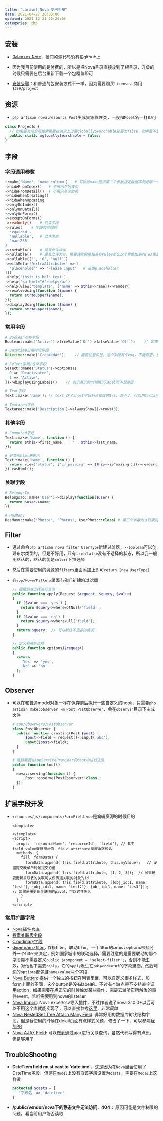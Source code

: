 ```yaml
---
title: "Laravel Nova 使用手册"
date: 2021-04-27 20:00:00
updated: 2021-12-21 20:20:00
categories: php
---
```


## 安装

-  [Releases Note](https://nova.laravel.com/releases)，他们的源代码没有在github上

- 因为我目前使用的是付费的，所以是把Nova目录直接放到了根目录，升级的时候只需要在后台重新下载一个包覆盖即可
- [安装步骤](https://nova.laravel.com/docs/3.0/installation.html#installing-nova)：和普通的包安装方式不一样，因为需要购买`license`，商用`$199/project`

## 资源

- `php artisan nova:resource Post`生成资源管理类，一般和`Model`名一样即可

<!--more-->

```php
class Projects {
  // 如果要关闭全局搜索需要在资源上设置globallySearchable变量为false，如果要不显示全局搜索框，需要将所有资源都为false才行
  public static $globallySearchable = false;
}
```

## 字段

### 字段通用参数

```php
::make('Name', 'name_column')	# 可以给make提供第二个参数指定数据库列是哪一个字段
->hideFromIndex()	# 不展示在列表页
->hideFromDetail()	# 不展示在详情页
->hideWhenCreating()
->hideWhenUpdating
->onlyOnIndex()
->onlyOnDetail()
->onlyOnForms()
->exceptOnForms()
->readonly()	# 只读字段
->rules(	# 字段校验规则
  'rquired', 
  'nullable',	# 允许为空
  'max:255'
)	
->sortable()	# 是否允许排序
->nullable()	# 是否允许为空，需要注意的是如果有rules那么这个需要加到rules里面去
->nullable(['', '0', 'null'])
->withMeta(['extraAttributes' => [
  'placeholder' => 'Please input'	# 设置placeholder
]])
->help('thsis is help text')
->help('<a href="#">help</a>')
->help(view('template', ['name' => $this->name])->render()
->resolveUsing(function ($name) {
  return strtoupper($name);
});
->displayUsing(function ($name) {
  return strtoupper($name);
});
```

### 常用字段

```php
# Boolean布尔字段
Boolean::make('Active')->trueValue('On')->falseValue('Off');	// 如果后端不是用true或false来存储，可以指定true/false的值

# Datetime日期时间字段
Datetime::make('CreatedAt');	// 需要注意的是，这个字段有个bug，不能清空，至少在3.1.6上是不行的，然后我升级到3.23.2后就会带有一个清空按钮了，中间的版本不知道从哪里开始修复的

# Select字段/枚举字段
Select::make('Status')->options([
  0 => 'Deactivated',
  1 => 'Active',
])->displayUsingLabels()	// 表示展示的时候展示label而不是原值
  
# Text字段
Text::make('name');	// text 这个input字段只占宽度的1/2，改不了，可以用textarea->rows(1)代替
  
# Textarea字段
Textarea::make('Description')->alwaysShow()->rows(3);
```

### 其他字段

```php
# Computed字段
Text::make('Name', function () {
  return $this->first_name . ' ' . $this->last_name;
});

# 还能用html来表示
Text::make('Name', function () {
  return view('status', ['is_passing' => $this->isPassing()])->render();
})->asHtml();
```

### 关联字段

```php
# BelongsTo
BelongsTo::make('User')->display(function($user) {
  return $user->name;
})

# HasMany
HasMany::make('Photos', 'Photos', UserPhoto::class)	# 第三个参数为关联表的Nova类信息
```

## Filter

- 通过命令`php artisan nova:filter UserType`新建过滤器，`--boolean`可以创建布尔类型的，但是不好用，只有`true/false`没有不选择的状态，所以我一般用默认的，默认的就是`select`下拉选择
- 然后在需要使用的资源的`filters`里面添加上即可`return [new UserType]`

- 在`app/Nova/Filters`里面有我们新建的过滤器

  ```php
  // 根据前端选择进行查询
  public function apply(Request $request, $query, $value)
  {
    if ($value === 'yes') {
      return $query->whereNotNull('field');
    }
    if ($value === 'no') {
      return $query->whereNull('field');
    }
    return $query;	// 可以默认不选择的情况
  }
  
  // 定义有哪些选项
  public function options($request)
  {
    return [
      'Yes' => 'yes',
      'No' => 'no'
    ];
  }
  ```

## Observer

- 可以在和普通model对象一样在保存前后执行一些自定义的hook，只需要`php artisan make:observer -m Post PostObserver`，会在`observer`目录下生成文件

  ```php
  # app/Observers/PostObserver
  class PostObserver {
  	public function creating(Post $post) {
  		$post->field = request()->input('abc');
  		unset($post->field);
  	}
  }
  
  # 最后需要在AppServiceProvider的boot中进行注册
  public function boot()
  {
  	Nova::serving(function () {
  		Post::observe(PostObserver::class);
  	});
  }
  ```

## 扩展字段开发

- `resources/js/components/FormField.vue`是编辑资源的时候用的

  ```vue
  <template>
  
  </template>
  <script>
  	props: ['resourceName', 'resourceId', 'field'], // 其中field.value就是原始值，field.attribute是原始字段名
    methods: {
      fill (formData) {
        formData.append( this.field.attribute, this.myValue);	// 设置提交表单的时候提交的值
        formData.append( this.field.attribute, [1, 2, 3]);	// 如果是要更新关联表的关联可以仅传递关联的对象的id
        formData.append( this.field.attribute, [{obj_id:1, name: 'test'}, {obj_id:1, name: 'test2'}, {obj_id:1, name: 'tes3'}]);	// 如果是要更新关联表的pivot，可以这样传入
      }
    }
  </script>
  ```

### 常用扩展字段

- [Nova插件仓库](https://novapackages.com/?search=ajax&tag=all)
- [搜索关联表字段](https://novapackages.com/packages/titasgailius/search-relations)
- [Cloudinary字段](https://novapackages.com/packages/silvanite/nova-field-cloudinary)
- [dependent-filter](https://github.com/awesome-nova/dependent-filter): 依赖filter，联动filter，一个filter的select options根据另外一个filter来决定，例如国家城市的联动选择，需要注意的是需要联动的那个字段类不需要定义`public $component = 'select-filter';`，否则不能生效，对他也不需要`apply`，它的`apply`发生在`$dependentOf`的字段里面。然后两边的`options`都包含`name/value`两个字段
- [Nova Button](https://github.com/dillingham/nova-button): 提供一个独立的按钮在列表里面，可以自定义很多样式，和form上面的不同，这个button是没有label的。不过有个缺点是不支持直接调用action，如果需要在点击它的时候触发某些操作，需要去监听它所触发的事件event，监听需要用到nova的listener
- [Nova Import](https://novapackages.com/packages/anaseqal/nova-import): Nova excel/csv导入插件，不过作者说了nova 3.10.0+以后可以不用这个库就能实现了，可以直接参考[这里](https://github.com/anaseqal/nova-import/issues/26)，非常简单
- [Nova NestedSet Tree Attach Many Field](https://novapackages.com/packages/phoenix-lib/nova-nested-tree-attach-many): 非常好用的数据库树状结构字段，但是我使用的时候在detail页面有点样式问题，修改了一下，可以参考[我的PR](https://github.com/phoenix-lib/nova-nested-tree-attach-many/pull/14)
- [Nova AJAX Field](https://novapackages.com/packages/razorcreations/ajax-field): 可以做到通过ajax进行关联查询，虽然代码写得有点死，但是够用了

## TroubleShooting

- **DateTiem field must cast to 'datetime'**，这是因为在`Nova`里面使用了DateTime字段，但是在`Model`上没有将该字段设置为`casts`，需要在`Model`上这样做

  ```php
  protected $casts = [
     '字段名' => 'datetime'
  ]
  ```

- **/public/vendor/nova下的静态文件无法访问，404**： 原因可能是文件权限的问题，看当前用户能否读取
